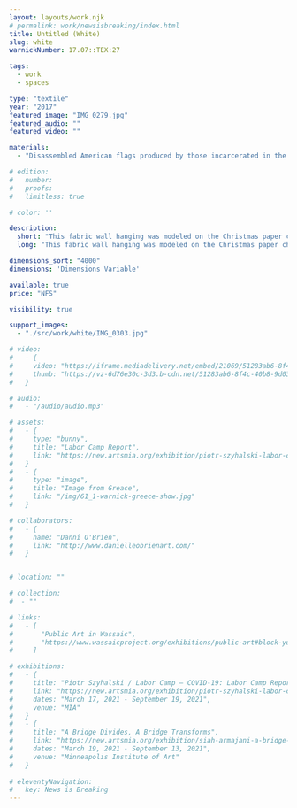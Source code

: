 ```yaml
---
layout: layouts/work.njk
# permalink: work/newsisbreaking/index.html
title: Untitled (White)
slug: white
warnickNumber: 17.07::TEX:27

tags:
  - work
  - spaces

type: "textile"
year: "2017"
featured_image: "IMG_0279.jpg"
featured_audio: ""
featured_video: ""

materials: 
  - "Disassembled American flags produced by those incarcerated in the state of Ohio"

# edition: 
#   number: 
#   proofs: 
#   limitless: true

# color: ''

description:
  short: "This fabric wall hanging was modeled on the Christmas paper chains children produce to celebrate the season. This chain was produced from the white stripes of disassembled American flags. These flags were produced by those incarceratedin the state of Ohio."
  long: "This fabric wall hanging was modeled on the Christmas paper chains children produce to celebrate the season. This chain was produced from the white stripes of disassembled American flags. These flags were produced by those incarcerated in the state of Ohio."

dimensions_sort: "4000"
dimensions: 'Dimensions Variable'

available: true
price: "NFS"

visibility: true

support_images: 
  - "./src/work/white/IMG_0303.jpg"

# video:
#   - {
#     video: "https://iframe.mediadelivery.net/embed/21069/51283ab6-8f4c-40b8-9d03-58ac4d71df9c",
#     thumb: "https://vz-6d76e30c-3d3.b-cdn.net/51283ab6-8f4c-40b8-9d03-58ac4d71df9c/thumbnail.jpg",
#   }

# audio:
#   - "/audio/audio.mp3"

# assets: 
#   - {
#     type: "bunny",
#     title: "Labor Camp Report",
#     link: "https://new.artsmia.org/exhibition/piotr-szyhalski-labor-camp-covid-19-labor-camp-report"
#   }
#   - {
#     type: "image",
#     title: "Image from Greace",
#     link: "/img/61_1-warnick-greece-show.jpg"
#   }

# collaborators:
#   - {
#     name: "Danni O'Brien",
#     link: "http://www.danielleobrienart.com/"
#   }


# location: ""

# collection:
#  - ""

# links:
#   - [
#       "Public Art in Wassaic",
#       "https://www.wassaicproject.org/exhibitions/public-art#block-yui_3_17_2_1_1635259463800_75918",
#     ]

# exhibitions:
#   - {
#     title: "Piotr Szyhalski / Labor Camp – COVID-19: Labor Camp Report",
#     link: "https://new.artsmia.org/exhibition/piotr-szyhalski-labor-camp-covid-19-labor-camp-report",
#     dates: "March 17, 2021 - September 19, 2021",
#     venue: "MIA"
#   }
#   - {
#     title: "A Bridge Divides, A Bridge Transforms",
#     link: "https://new.artsmia.org/exhibition/siah-armajani-a-bridge-divides-a-bridge-transforms",
#     dates: "March 19, 2021 - September 13, 2021",
#     venue: "Minneapolis Institute of Art"
#   }
  
# eleventyNavigation:
#   key: News is Breaking
---
```

